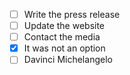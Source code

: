 - [ ] Write the press release
- [ ] Update the website
- [ ] Contact the media
- [x] It was not an option
- [ ] Davinci Michelangelo 

[^like-this]: Like this.
  
[^w]: This won't be rendered.
  
[^a]: This will be rendered.
  
[^w2]: This won't be rendered.
  
[^a2]: This will be rendered.
  
[^this-is-not-awesome]: This will not be rendered.
  
[^this-is-not-rad]: This will be rendered.




